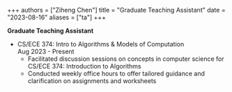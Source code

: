 +++
authors = ["Ziheng Chen"]
title = "Graduate Teaching Assistant"
date = "2023-08-16"
aliases = ["ta"]
+++
 
**Graduate Teaching Assistant**
- CS/ECE 374: Intro to Algorithms & Models of Computation  
Aug 2023 - Present
    - Facilitated discussion sessions on concepts in computer science for CS/ECE 374: Introduction to Algorithms
    - Conducted weekly office hours to offer tailored guidance and clarification on assignments and worksheets

